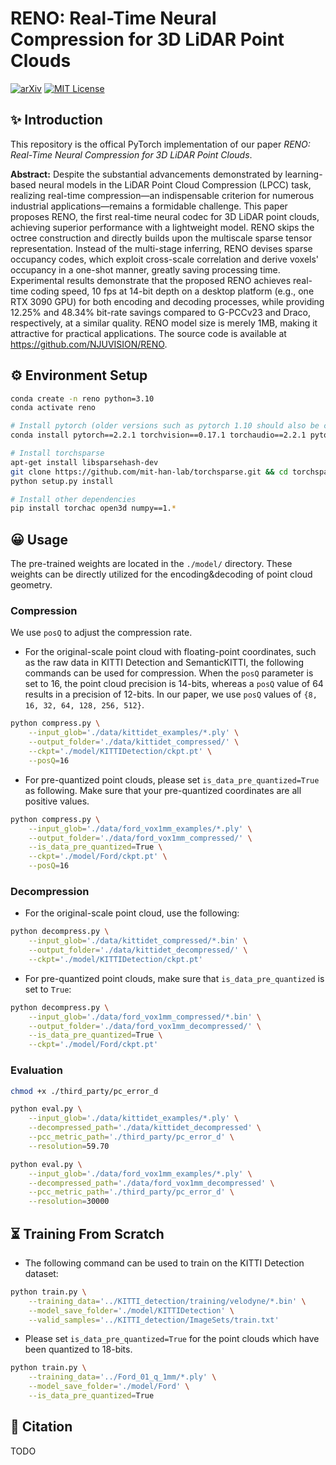 # RENO: Real-Time Neural Compression for 3D LiDAR Point Clouds

[![arXiv](https://img.shields.io/badge/Arxiv-2503.12382-b31b1b.svg?logo=arXiv)](https://arxiv.org/abs/2503.12382)
[![MIT License](https://img.shields.io/badge/License-MIT-green.svg)](https://choosealicense.com/licenses/mit/)

## ✨ Introduction
This repository is the offical PyTorch implementation of our paper *RENO: Real-Time Neural Compression for 3D LiDAR Point Clouds*.

**Abstract:** Despite the substantial advancements demonstrated by learning-based neural models in the LiDAR Point Cloud Compression (LPCC) task, realizing real-time compression—an indispensable criterion for numerous industrial applications—remains a formidable challenge. This paper proposes RENO, the first real-time neural codec for 3D LiDAR point clouds, achieving superior performance with a lightweight model. RENO skips the octree construction and directly builds upon the multiscale sparse tensor representation. Instead of the multi-stage inferring, RENO devises sparse occupancy codes, which exploit cross-scale correlation and derive voxels' occupancy in a one-shot manner, greatly saving processing time. Experimental results demonstrate that the proposed RENO achieves real-time coding speed, 10 fps at 14-bit depth on a desktop platform (e.g., one RTX 3090 GPU) for both encoding and decoding processes, while providing 12.25% and 48.34% bit-rate savings compared to G-PCCv23 and Draco, respectively, at a similar quality. RENO model size is merely 1MB, making it attractive for practical applications. The source code is available at https://github.com/NJUVISION/RENO.

## ⚙️ Environment Setup

```bash
conda create -n reno python=3.10
conda activate reno

# Install pytorch (older versions such as pytorch 1.10 should also be compatible)
conda install pytorch==2.2.1 torchvision==0.17.1 torchaudio==2.2.1 pytorch-cuda=11.8 -c pytorch -c nvidia

# Install torchsparse
apt-get install libsparsehash-dev
git clone https://github.com/mit-han-lab/torchsparse.git && cd torchsparse
python setup.py install

# Install other dependencies
pip install torchac open3d numpy==1.*
```

## 😀 Usage

The pre-trained weights are located in the `./model/` directory. These weights can be directly utilized for the encoding&decoding of point cloud geometry.

### Compression

We use `posQ` to adjust the compression rate. 

- For the original-scale point cloud with floating-point coordinates, such as the raw data in KITTI Detection and SemanticKITTI, the following commands can be used for compression. When the `posQ` parameter is set to 16, the point cloud precision is 14-bits, whereas a `posQ` value of 64 results in a precision of 12-bits. In our paper, we use `posQ` values of `{8, 16, 32, 64, 128, 256, 512}`.

```bash
python compress.py \
    --input_glob='./data/kittidet_examples/*.ply' \
    --output_folder='./data/kittidet_compressed/' \
    --ckpt='./model/KITTIDetection/ckpt.pt' \
    --posQ=16
```

- For pre-quantized point clouds, please set `is_data_pre_quantized=True` as following. Make sure that your pre-quantized coordinates are all positive values.

```bash
python compress.py \
    --input_glob='./data/ford_vox1mm_examples/*.ply' \
    --output_folder='./data/ford_vox1mm_compressed/' \
    --is_data_pre_quantized=True \
    --ckpt='./model/Ford/ckpt.pt' \
    --posQ=16
```


### Decompression

- For the original-scale point cloud, use the following:

```bash
python decompress.py \
    --input_glob='./data/kittidet_compressed/*.bin' \
    --output_folder='./data/kittidet_decompressed/' \
    --ckpt='./model/KITTIDetection/ckpt.pt'
```

- For pre-quantized point clouds, make sure that `is_data_pre_quantized` is set to `True`:

```bash
python decompress.py \
    --input_glob='./data/ford_vox1mm_compressed/*.bin' \
    --output_folder='./data/ford_vox1mm_decompressed/' \
    --is_data_pre_quantized=True \
    --ckpt='./model/Ford/ckpt.pt'
```

### Evaluation

```bash
chmod +x ./third_party/pc_error_d
```

```bash
python eval.py \
    --input_glob='./data/kittidet_examples/*.ply' \
    --decompressed_path='./data/kittidet_decompressed' \
    --pcc_metric_path='./third_party/pc_error_d' \
    --resolution=59.70
```

```bash
python eval.py \
    --input_glob='./data/ford_vox1mm_examples/*.ply' \
    --decompressed_path='./data/ford_vox1mm_decompressed' \
    --pcc_metric_path='./third_party/pc_error_d' \
    --resolution=30000
```

## ⏳ Training From Scratch

- The following command can be used to train on the KITTI Detection dataset:

```bash
python train.py \
    --training_data='../KITTI_detection/training/velodyne/*.bin' \
    --model_save_folder='./model/KITTIDetection' \
    --valid_samples='../KITTI_detection/ImageSets/train.txt'
```

- Please set `is_data_pre_quantized=True` for the point clouds which have been quantized to 18-bits.

```bash
python train.py \
    --training_data='../Ford_01_q_1mm/*.ply' \
    --model_save_folder='./model/Ford' \
    --is_data_pre_quantized=True
```

## 🌊 Citation

TODO
